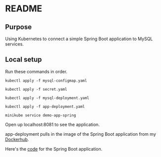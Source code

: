 # README
## Purpose
Using Kubernetes to connect a simple Spring Boot application to MySQL services.
## Local setup
Run these commands in order.

`kubectl apply -f mysql-configmap.yaml`

`kubectl apply -f secret.yaml`

`kubectl apply -f mysql-deployment.yaml`

`kubectl apply -f app-deployment.yaml`

`minikube service demo-app-spring`

Open up localhost:8081 to see the application.

app-deployment pulls in the image of the Spring Boot application from my [Dockerhub](https://hub.docker.com/r/akarad158/kubernetes-spring-mysql).

Here's the [code](https://github.com/itsKarad/basic-tomcat-server) for the Spring Boot application.